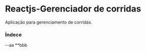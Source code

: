 # Reactjs-Gerenciador de corridas


Aplicação para gerenciamento de corridas.

### Índece
--aa
**bbb
